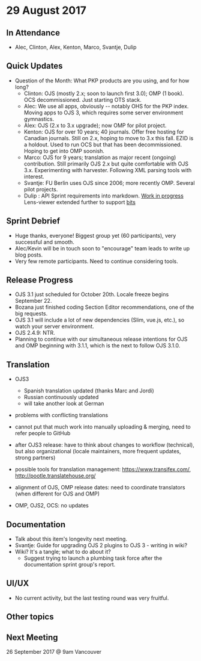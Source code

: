 # 29 August 2017

In Attendance
-------------

-   Alec, Clinton, Alex, Kenton, Marco, Svantje, Dulip

Quick Updates
-------------

-   Question of the Month: What PKP products are you using, and for how long?
    -   Clinton: OJS (mostly 2.x; soon to launch first 3.0); OMP (1 book). OCS decommissioned. Just starting OTS stack.
    -   Alec: We use all apps, obviously -- notably OHS for the PKP index. Moving apps to OJS 3, which requires some server environment gymnastics.
    -   Alex: OJS (2.x to 3.x upgrade); now OMP for pilot project.
    -   Kenton: OJS for over 10 years; 40 journals. Offer free hosting for Canadian journals. Still on 2.x, hoping to move to 3.x this fall. EZID is a holdout. Used to run OCS but that has been decommissioned. Hoping to get into OMP soonish.
    -   Marco: OJS for 9 years; translation as major recent (ongoing) contribution. Still primarily OJS 2.x but quite comfortable with OJS 3.x. Experimenting with harvester. Following XML parsing tools with interest.
    -   Svantje: FU Berlin uses OJS since 2006; more recently OMP. Several pilot projects.
    -   Dulip : API Sprint requirements into markdown. [Work in progress](https://github.com/withanage/heimpt/blob/master/static/docs/jats_requirements.md) Lens-viewer extended further to support [bits](https://github.com/UB-Heidelberg/UBHD-Lens)

Sprint Debrief
--------------

-   Huge thanks, everyone! Biggest group yet (60 participants), very successful and smooth.
-   Alec/Kevin will be in touch soon to "encourage" team leads to write up blog posts.
-   Very few remote participants. Need to continue considering tools.

Release Progress
----------------

-   OJS 3.1 just scheduled for October 20th. Locale freeze begins September 22.
-   Bozana just finished coding Section Editor recommendations, one of the big requests.
-   OJS 3.1 will include a lot of new dependencies (Slim, vue.js, etc.), so watch your server environment.
-   OJS 2.4.9: NTR.
-   Planning to continue with our simultaneous release intentions for OJS and OMP beginning with 3.1.1, which is the next to follow OJS 3.1.0.

Translation
-----------

-   OJS3
    -   Spanish translation updated (thanks Marc and Jordi)
    -   Russian continuously updated
    -   will take another look at German

-   problems with conflicting translations
-   cannot put that much work into manually uploading & merging, need to refer people to GitHub
-   after OJS3 release: have to think about changes to workflow (technical), but also organizational (locale maintainers, more frequent updates, strong partners)
-   possible tools for translation management: <https://www.transifex.com/>, <http://pootle.translatehouse.org/>
-   alignment of OJS, OMP release dates: need to coordinate translators (when different for OJS and OMP)
-   OMP, OJS2, OCS: no updates

Documentation
-------------

-   Talk about this item's longevity next meeting.
-   Svantje: Guide for upgrading OJS 2 plugins to OJS 3 - writing in wiki?
-   Wiki? It's a tangle; what to do about it?
    -   Suggest trying to launch a plumbing task force after the documentation sprint group's report.

UI/UX
-----

-   No current activity, but the last testing round was very fruitful.

Other topics
------------

Next Meeting
------------

26 September 2017 @ 9am Vancouver